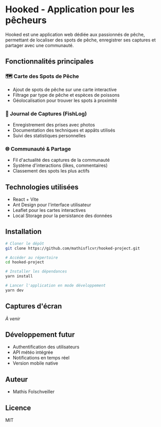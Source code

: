 # Hooked - Application pour les pêcheurs

Hooked est une application web dédiée aux passionnés de pêche, permettant de localiser des spots de pêche, enregistrer ses captures et partager avec une communauté.

## Fonctionnalités principales

### 🗺 Carte des Spots de Pêche
- Ajout de spots de pêche sur une carte interactive
- Filtrage par type de pêche et espèces de poissons
- Géolocalisation pour trouver les spots à proximité

### 📸 Journal de Captures (FishLog)
- Enregistrement des prises avec photos
- Documentation des techniques et appâts utilisés
- Suivi des statistiques personnelles

### 🌐 Communauté & Partage
- Fil d'actualité des captures de la communauté
- Système d'interactions (likes, commentaires)
- Classement des spots les plus actifs

## Technologies utilisées

- React + Vite
- Ant Design pour l'interface utilisateur
- Leaflet pour les cartes interactives
- Local Storage pour la persistance des données

## Installation

```bash
# Cloner le dépôt
git clone https://github.com/mathisflcvr/hooked-project.git

# Accéder au répertoire
cd hooked-project

# Installer les dépendances
yarn install

# Lancer l'application en mode développement
yarn dev
```

## Captures d'écran

*À venir*

## Développement futur

- Authentification des utilisateurs
- API météo intégrée
- Notifications en temps réel
- Version mobile native

## Auteur

- Mathis Folschveiller

## Licence

MIT
